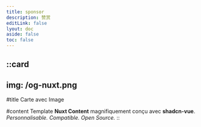 ```yaml
---
title: sponsor
description: 赞赏
editLink: false
lyout: doc
aside: false
toc: false
---
```


::card
---
img: /og-nuxt.png
---
#title
Carte avec Image

#content
Template **Nuxt Content** magnifiquement conçu avec **shadcn-vue**. _Personnalisable. Compatible. Open Source._
::

